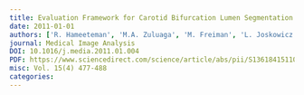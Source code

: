 ```yaml
---
title: Evaluation Framework for Carotid Bifurcation Lumen Segmentation and Stenosis Grading
date: 2011-01-01
authors: ['R. Hameeteman', 'M.A. Zuluaga', 'M. Freiman', 'L. Joskowicz', 'O. Cuisenaire', 'L.F. Valencia', 'M.A. Gülsün', 'K. Krissian', 'J. Mille', 'W.C. Wong', 'M. Orkisz', 'H. Tek', 'M. H. Hoyos', 'F. Benmansour', 'A.C. Chung', 'S. Rozie', 'M. van Gils', 'L. van den Borne', 'J. Sosna', 'P. Berman', 'N. Cohen', 'P.C. Douek', 'I. Sánchez', 'M. Aissat', 'M. Schaap', 'C.T. Metz', 'G.P. Krestin', 'A. van der Lugt', 'W.J. Niessen T. van Walsum']
journal: Medical Image Analysis
DOI: 10.1016/j.media.2011.01.004
PDF: https://www.sciencedirect.com/science/article/abs/pii/S1361841511000260
misc: Vol. 15(4) 477-488
categories: 
---
```

